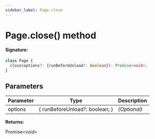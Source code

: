 ```yaml
---
sidebar_label: Page.close
---
```


# Page.close() method

#### Signature:

```typescript
class Page {
  close(options?: {runBeforeUnload?: boolean}): Promise<void>;
}
```

## Parameters

| Parameter | Type                           | Description  |
| --------- | ------------------------------ | ------------ |
| options   | { runBeforeUnload?: boolean; } | _(Optional)_ |

**Returns:**

Promise&lt;void&gt;
